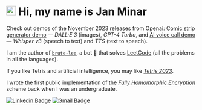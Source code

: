 # <img src="https://media.giphy.com/media/hvRJCLFzcasrR4ia7z/giphy.gif" width="25px"> Hi, my name is Jan Minar

Check out demos of the November 2023 releases from Openai: [Comic strip generator demo](https://github.com/rdancer/comix-generator-demo) &mdash; *DALL·E 3* (images), *GPT-4 Turbo*, and [AI voice call demo](https://github.com/rdancer/ai-voice-call-demo) &mdash; *Whisper v3* (speech to text) and *TTS* (text to speech).

I am the author of [`brute-lee`](https://github.com/rdancer/brute-lee), a bot 🤖 that solves [LeetCode](https://leetcode.com/problemset/all/) (all the problems in all the languages).

If you like Tetris and artificial intelligence, you may like [*Tetris 2023*](https://github.com/rdancer/tetris-2023).

I wrote the first public implementation of the [*Fully Homomorphic Encryption*](https://github.com/rdancer/fhe) scheme back when I was an undergraduate.

[![Linkedin Badge](https://img.shields.io/badge/-rdancer-blue?style=flat-square&logo=Linkedin&logoColor=white&link=https://www.linkedin.com/in/rdancer/)](https://www.linkedin.com/in/rdancer/)
[![Gmail Badge](https://img.shields.io/badge/-rdancer@rdancer.org-c14438?style=flat-square&logo=Gmail&logoColor=white&link=mailto:rdancer@rdancer.org)](mailto:rdancer@rdancer.org?subject=I+like+your+github)
